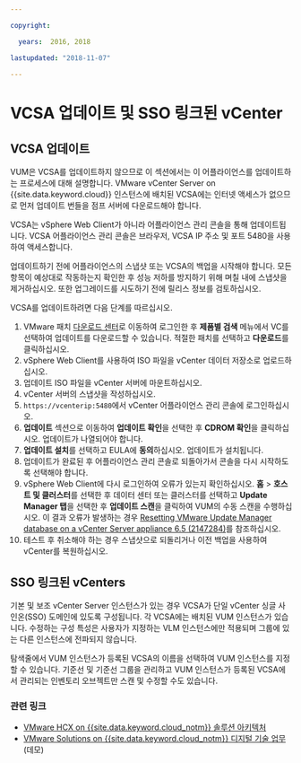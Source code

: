 ```yaml
---

copyright:

  years:  2016, 2018

lastupdated: "2018-11-07"

---
```


# VCSA 업데이트 및 SSO 링크된 vCenter

## VCSA 업데이트

VUM은 VCSA를 업데이트하지 않으므로 이 섹션에서는 이 어플라이언스를 업데이트하는 프로세스에 대해 설명합니다. VMware vCenter Server on {{site.data.keyword.cloud}} 인스턴스에 배치된 VCSA에는 인터넷 액세스가 없으므로 먼저 업데이트 번들을 점프 서버에 다운로드해야 합니다.

VCSA는 vSphere Web Client가 아니라 어플라이언스 관리 콘솔을 통해 업데이트됩니다. VCSA 어플라이언스 관리 콘솔은 브라우저, VCSA IP 주소 및 포트 5480을 사용하여 액세스합니다.

업데이트하기 전에 어플라이언스의 스냅샷 또는 VCSA의 백업을 시작해야 합니다. 모든 항목이 예상대로 작동하는지 확인한 후 성능 저하를 방지하기 위해 며칠 내에 스냅샷을 제거하십시오. 또한 업그레이드를 시도하기 전에 릴리스 정보를 검토하십시오.

VCSA를 업데이트하려면 다음 단계를 따르십시오.
1. VMware 패치 [다운로드 센터](https://my.vmware.com/group/vmware/patch#search)로 이동하여 로그인한 후 **제품별 검색** 메뉴에서 VC를 선택하여 업데이트를 다운로드할 수 있습니다. 적절한 패치를 선택하고 **다운로드**를 클릭하십시오.
2. vSphere Web Client를 사용하여 ISO 파일을 vCenter 데이터 저장소로 업로드하십시오.
3. 업데이트 ISO 파일을 vCenter 서버에 마운트하십시오.
4. vCenter 서버의 스냅샷을 작성하십시오.
5. `https://vcenterip:5480`에서 vCenter 어플라이언스 관리 콘솔에 로그인하십시오.
6. **업데이트** 섹션으로 이동하여 **업데이트 확인**을 선택한 후 **CDROM 확인**을 클릭하십시오. 업데이트가 나열되어야 합니다.
7. **업데이트 설치**를 선택하고 EULA에 **동의**하십시오. 업데이트가 설치됩니다.
8. 업데이트가 완료된 후 어플라이언스 관리 콘솔로 되돌아가서 콘솔을 다시 시작하도록 선택해야 합니다.
9. vSphere Web Client에 다시 로그인하여 오류가 있는지 확인하십시오. **홈** > **호스트 및 클러스터**를 선택한 후 데이터 센터 또는 클러스터를 선택하고 **Update Manager 탭**을 선택한 후 **업데이트 스캔**을 클릭하여 VUM의 수동 스캔을 수행하십시오. 이 결과 오류가 발생하는 경우 [Resetting VMware Update Manager database on a vCenter Server appliance 6.5 (2147284)](https://kb.vmware.com/s/article/2147284)를 참조하십시오.
10. 테스트 후 취소해야 하는 경우 스냅샷으로 되돌리거나 이전 백업을 사용하여 vCenter를 복원하십시오.

## SSO 링크된 vCenters

기본 및 보조 vCenter Server 인스턴스가 있는 경우 VCSA가 단일 vCenter 싱글 사인온(SSO) 도메인에 있도록 구성됩니다. 각 VCSA에는 배치된 VUM 인스턴스가 있습니다. 수정하는 구성 특성은 사용자가 지정하는 VLM 인스턴스에만 적용되며 그룹에 있는 다른 인스턴스에 전파되지 않습니다.

탐색줄에서 VUM 인스턴스가 등록된 VCSA의 이름을 선택하여 VUM 인스턴스를 지정할 수 있습니다. 기준선 및 기준선 그룹을 관리하고 VUM 인스턴스가 등록된 VCSA에서 관리되는 인벤토리 오브젝트만 스캔 및 수정할 수도 있습니다.

### 관련 링크

* [VMware HCX on {{site.data.keyword.cloud_notm}} 솔루션 아키텍처](https://www.ibm.com/cloud/garage/files/HCX_Architecture_Design.pdf)
* [VMware Solutions on {{site.data.keyword.cloud_notm}} 디지털 기술 업무](https://ibm-dte.mybluemix.net/ibm-vmware)(데모)
